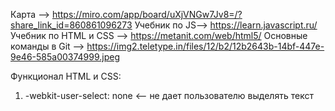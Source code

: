 Карта --> https://miro.com/app/board/uXjVNGw7Jv8=/?share_link_id=860861096273
Учебник по JS--> https://learn.javascript.ru/
Учебник по HTML и CSS —> https://metanit.com/web/html5/
Основные команды в Git --> https://img2.teletype.in/files/12/b2/12b2643b-14bf-447e-9e46-585a00374999.jpeg

Функционал HTML и CSS:
1) -webkit-user-select: none <-- не дает пользователю выделять текст
